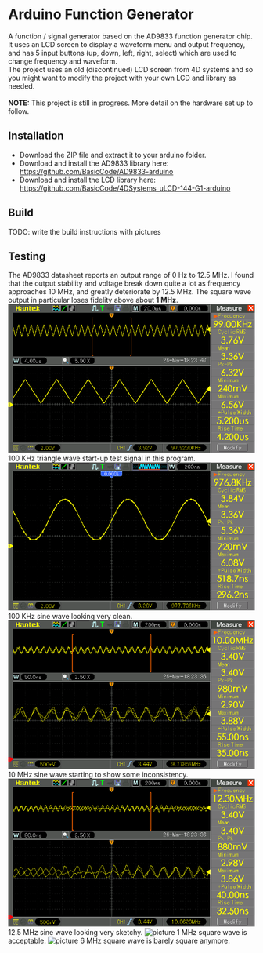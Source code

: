 # Arduino Function Generator

A function / signal generator based on the AD9833 function generator chip. It uses an LCD screen to display a waveform menu and output frequency, and has 5 input buttons (up, down, left, right, select) which are 
used to change frequency and waveform.<br>
The project uses an old (discontinued) LCD screen from 4D systems and so you might want to modify the project with your own LCD and library as needed.<br>
<br>
**NOTE:** This project is still in progress. More detail on the hardware set up to follow.

## Installation
* Download the ZIP file and extract it to your arduino folder.
* Download and install the AD9833 library here: https://github.com/BasicCode/AD9833-arduino
* Download and install the LCD library here: https://github.com/BasicCode/4DSystems_uLCD-144-G1-arduino

## Build
TODO: write the build instructions with pictures

## Testing
The AD9833 datasheet reports an output range of 0 Hz to 12.5 MHz. I found that the output stability and voltage break down quite a lot as frequency approaches 10 MHz, and greatly deteriorate by 12.5 MHz.
The square wave output in particular loses fidelity above about **1 MHz**.
![picture](images/100khz-triangle-wave.png)
100 KHz triangle wave start-up test signal in this program.
![picture](images/100khz-sine-wave.png)
100 KHz sine wave looking very clean.
![picture](images/10mhz-sine-wave.png)
10 MHz sine wave starting to show some inconsistency.
![picture](images/12mhz-sine-wave.png)
12.5 MHz sine wave looking very sketchy.
![picture](1mhz-square-wave.png)
1 MHz square wave is acceptable.
![picture](6mhz-square-wave.png)
6 MHz square wave is barely square anymore.
